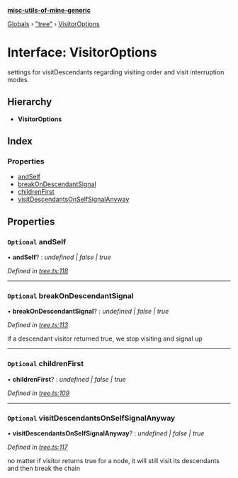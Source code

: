 **[misc-utils-of-mine-generic](../README.md)**

[Globals](../globals.md) › ["tree"](../modules/_tree_.md) › [VisitorOptions](_tree_.visitoroptions.md)

# Interface: VisitorOptions

settings for visitDescendants regarding visiting order and visit interruption modes.

## Hierarchy

* **VisitorOptions**

## Index

### Properties

* [andSelf](_tree_.visitoroptions.md#optional-andself)
* [breakOnDescendantSignal](_tree_.visitoroptions.md#optional-breakondescendantsignal)
* [childrenFirst](_tree_.visitoroptions.md#optional-childrenfirst)
* [visitDescendantsOnSelfSignalAnyway](_tree_.visitoroptions.md#optional-visitdescendantsonselfsignalanyway)

## Properties

### `Optional` andSelf

• **andSelf**? : *undefined | false | true*

*Defined in [tree.ts:118](https://github.com/cancerberoSgx/misc-utils-of-mine/blob/dbc2d8a/misc-utils-of-mine-generic/src/tree.ts#L118)*

___

### `Optional` breakOnDescendantSignal

• **breakOnDescendantSignal**? : *undefined | false | true*

*Defined in [tree.ts:113](https://github.com/cancerberoSgx/misc-utils-of-mine/blob/dbc2d8a/misc-utils-of-mine-generic/src/tree.ts#L113)*

if a descendant visitor returned true, we stop visiting and signal up

___

### `Optional` childrenFirst

• **childrenFirst**? : *undefined | false | true*

*Defined in [tree.ts:109](https://github.com/cancerberoSgx/misc-utils-of-mine/blob/dbc2d8a/misc-utils-of-mine-generic/src/tree.ts#L109)*

___

### `Optional` visitDescendantsOnSelfSignalAnyway

• **visitDescendantsOnSelfSignalAnyway**? : *undefined | false | true*

*Defined in [tree.ts:117](https://github.com/cancerberoSgx/misc-utils-of-mine/blob/dbc2d8a/misc-utils-of-mine-generic/src/tree.ts#L117)*

no matter if visitor returns true for a node, it will still visit its descendants and then break the chain